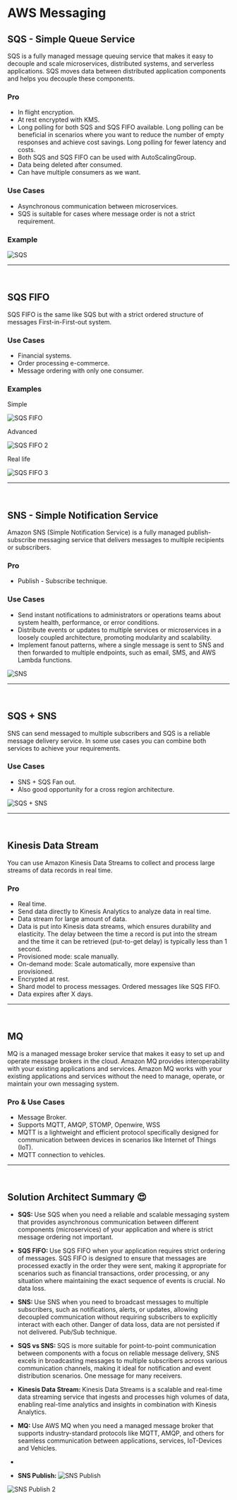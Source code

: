 # AWS Messaging

## SQS - Simple Queue Service
SQS is a fully managed message queuing service that makes it easy to decouple and scale microservices, distributed systems, and serverless applications. SQS moves data between distributed application components and helps you decouple these components.

### Pro
- In flight encryption.
- At rest encrypted with KMS.
- Long polling for both SQS and SQS FIFO available. Long polling can be beneficial in scenarios where you want to reduce the number of empty responses and achieve cost savings. Long polling for fewer latency and costs.
- Both SQS and SQS FIFO can be used with AutoScalingGroup.
- Data being deleted after consumed.
- Can have multiple consumers as we want.


### Use Cases
- Asynchronous communication between microservices.
- SQS is suitable for cases where message order is not a strict requirement.

### Example

![SQS](./draws/sqs.png)

---
<br>

## SQS FIFO
SQS FIFO is the same like SQS but with a strict ordered structure of messages First-in-First-out system.

### Use Cases
- Financial systems.
- Order processing e-commerce.
- Message ordering with only one consumer.

### Examples

Simple

![SQS FIFO](./draws/sqs-fifo-example-simple.png)
<br>

Advanced

![SQS FIFO 2](./draws/sqs-fifo-example-advanced.png)
<br>

Real life

![SQS FIFO 3](./draws/sqs-fifo-real-life.png)

---
<br>

## SNS - Simple Notification Service
Amazon SNS (Simple Notification Service) is a fully managed publish-subscribe messaging service that delivers messages to multiple recipients or subscribers.

### Pro
- Publish - Subscribe technique.

### Use Cases
- Send instant notifications to administrators or operations teams about system health, performance, or error conditions.
- Distribute events or updates to multiple services or microservices in a loosely coupled architecture, promoting modularity and scalability.
- Implement fanout patterns, where a single message is sent to SNS and then forwarded to multiple endpoints, such as email, SMS, and AWS Lambda functions.

![SNS](./draws/SNS.png)

---
<br>

## SQS + SNS
SNS can send messaged to multiple subscribers and SQS is a reliable message delivery service. In some use cases you can combine both services to achieve your requirements.

### Use Cases
- SNS + SQS Fan out.
- Also good opportunity for a cross region architecture.

![SQS + SNS](./draws/sqs-sns.png)

---
<br>

## Kinesis Data Stream
You can use Amazon Kinesis Data Streams to collect and process large streams of data records in real time.

### Pro
- Real time.
- Send data directly to Kinesis Analytics to analyze data in real time.
- Data stream for large amount of data.
- Data is put into Kinesis data streams, which ensures durability and elasticity. The delay between the time a record is put into the stream and the time it can be retrieved (put-to-get delay) is typically less than 1 second.
- Provisioned mode: scale manually.
- On-demand mode: Scale automatically, more expensive than provisioned.
- Encrypted at rest.
- Shard model to process messages. Ordered messages like SQS FIFO.
- Data expires after X days.

---
<br>

## MQ
MQ is a managed message broker service that makes it easy to set up and operate message brokers in the cloud. Amazon MQ provides interoperability with your existing applications and services. Amazon MQ works with your existing applications and services without the need to manage, operate, or maintain your own messaging system.

### Pro & Use Cases
- Message Broker.
- Supports MQTT, AMQP, STOMP, Openwire, WSS
- MQTT is a lightweight and efficient protocol specifically designed for communication between devices in scenarios like Internet of Things (IoT).
- MQTT connection to vehicles.

---
<br>


## Solution Architect Summary 😍

- <b>SQS: </b>Use SQS when you need a reliable and scalable messaging system that provides asynchronous communication between different components (microservices) of your application and where is strict message ordering not important.

- <b>SQS FIFO: </b>Use SQS FIFO when your application requires strict ordering of messages. SQS FIFO is designed to ensure that messages are processed exactly in the order they were sent, making it appropriate for scenarios such as financial transactions, order processing, or any situation where maintaining the exact sequence of events is crucial. No data loss.

- <b>SNS: </b>Use SNS when you need to broadcast messages to multiple subscribers, such as notifications, alerts, or updates, allowing decoupled communication without requiring subscribers to explicitly interact with each other. Danger of data loss, data are not persisted if not delivered. Pub/Sub technique.

- <b>SQS vs SNS: </b>SQS is more suitable for point-to-point communication between components with a focus on reliable message delivery, SNS excels in broadcasting messages to multiple subscribers across various communication channels, making it ideal for notification and event distribution scenarios. One message for many receivers.

- <b>Kinesis Data Stream: </b>Kinesis Data Streams is a scalable and real-time data streaming service that ingests and processes high volumes of data, enabling real-time analytics and insights in combination with Kinesis Analytics.

- <b>MQ: </b>Use AWS MQ when you need a managed message broker that supports industry-standard protocols like MQTT, AMQP, and others for seamless communication between applications, services, IoT-Devices and Vehicles.

- <b></b>

- <b>SNS Publish: </b>
![SNS Publish](./draws/sns-publish.png)

![SNS Publish 2](./draws/SNS2.png)